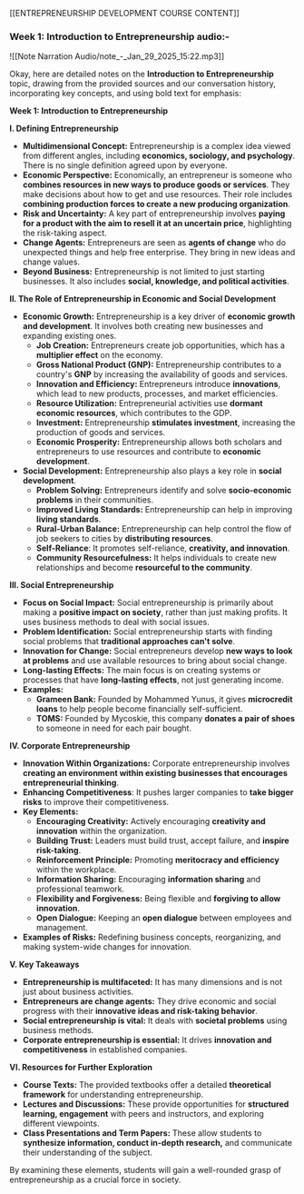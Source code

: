 [[ENTREPRENEURSHIP DEVELOPMENT COURSE CONTENT]]

### **Week 1: Introduction to Entrepreneurship** audio:- 

![[Note Narration Audio/note_-_Jan_29_2025_15:22.mp3]]

Okay, here are detailed notes on the **Introduction to Entrepreneurship** topic, drawing from the provided sources and our conversation history, incorporating key concepts, and using bold text for emphasis:

**Week 1: Introduction to Entrepreneurship**

**I. Defining Entrepreneurship**

- **Multidimensional Concept:** Entrepreneurship is a complex idea viewed from different angles, including **economics, sociology, and psychology**. There is no single definition agreed upon by everyone.
- **Economic Perspective:** Economically, an entrepreneur is someone who **combines resources in new ways to produce goods or services**. They make decisions about how to get and use resources. Their role includes **combining production forces to create a new producing organization**.
- **Risk and Uncertainty:** A key part of entrepreneurship involves **paying for a product with the aim to resell it at an uncertain price**, highlighting the risk-taking aspect.
- **Change Agents:** Entrepreneurs are seen as **agents of change** who do unexpected things and help free enterprise. They bring in new ideas and change values.
- **Beyond Business:** Entrepreneurship is not limited to just starting businesses. It also includes **social, knowledge, and political activities**.

**II. The Role of Entrepreneurship in Economic and Social Development**

- **Economic Growth:** Entrepreneurship is a key driver of **economic growth and development**. It involves both creating new businesses and expanding existing ones.
    - **Job Creation:** Entrepreneurs create job opportunities, which has a **multiplier effect** on the economy.
    - **Gross National Product (GNP):** Entrepreneurship contributes to a country's **GNP** by increasing the availability of goods and services.
    - **Innovation and Efficiency:** Entrepreneurs introduce **innovations**, which lead to new products, processes, and market efficiencies.
    - **Resource Utilization:** Entrepreneurial activities use **dormant economic resources**, which contributes to the GDP.
    - **Investment:** Entrepreneurship **stimulates investment**, increasing the production of goods and services.
    - **Economic Prosperity:** Entrepreneurship allows both scholars and entrepreneurs to use resources and contribute to **economic development**.
- **Social Development:** Entrepreneurship also plays a key role in **social development**.
    - **Problem Solving:** Entrepreneurs identify and solve **socio-economic problems** in their communities.
    - **Improved Living Standards:** Entrepreneurship can help in improving **living standards**.
    - **Rural-Urban Balance:** Entrepreneurship can help control the flow of job seekers to cities by **distributing resources**.
    - **Self-Reliance**: It promotes self-reliance, **creativity, and innovation**.
    - **Community Resourcefulness:** It helps individuals to create new relationships and become **resourceful to the community**.

**III. Social Entrepreneurship**

- **Focus on Social Impact:** Social entrepreneurship is primarily about making a **positive impact on society**, rather than just making profits. It uses business methods to deal with social issues.
- **Problem Identification:** Social entrepreneurship starts with finding social problems that **traditional approaches can't solve**.
- **Innovation for Change:** Social entrepreneurs develop **new ways to look at problems** and use available resources to bring about social change.
- **Long-lasting Effects:** The main focus is on creating systems or processes that have **long-lasting effects**, not just generating income.
- **Examples:**
    - **Grameen Bank:** Founded by Mohammed Yunus, it gives **microcredit loans** to help people become financially self-sufficient.
    - **TOMS:** Founded by Mycoskie, this company **donates a pair of shoes** to someone in need for each pair bought.

**IV. Corporate Entrepreneurship**

- **Innovation Within Organizations:** Corporate entrepreneurship involves **creating an environment within existing businesses that encourages entrepreneurial thinking**.
- **Enhancing Competitiveness**: It pushes larger companies to **take bigger risks** to improve their competitiveness.
- **Key Elements:**
    - **Encouraging Creativity:** Actively encouraging **creativity and innovation** within the organization.
    - **Building Trust:** Leaders must build trust, accept failure, and **inspire risk-taking**.
    - **Reinforcement Principle:** Promoting **meritocracy and efficiency** within the workplace.
    - **Information Sharing:** Encouraging **information sharing** and professional teamwork.
    - **Flexibility and Forgiveness:** Being flexible and **forgiving to allow innovation**.
    - **Open Dialogue:** Keeping an **open dialogue** between employees and management.
- **Examples of Risks:** Redefining business concepts, reorganizing, and making system-wide changes for innovation.

**V. Key Takeaways**

- **Entrepreneurship is multifaceted:** It has many dimensions and is not just about business activities.
- **Entrepreneurs are change agents:** They drive economic and social progress with their **innovative ideas and risk-taking behavior**.
- **Social entrepreneurship is vital:** It deals with **societal problems** using business methods.
- **Corporate entrepreneurship is essential:** It drives **innovation and competitiveness** in established companies.

**VI. Resources for Further Exploration**

- **Course Texts:** The provided textbooks offer a detailed **theoretical framework** for understanding entrepreneurship.
- **Lectures and Discussions:** These provide opportunities for **structured learning, engagement** with peers and instructors, and exploring different viewpoints.
- **Class Presentations and Term Papers:** These allow students to **synthesize information, conduct in-depth research,** and communicate their understanding of the subject.

By examining these elements, students will gain a well-rounded grasp of entrepreneurship as a crucial force in society.

